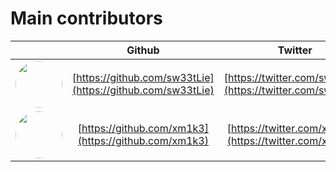 # Main contributors


|| Github| Twitter|
|:-:|:-:|:-:|
|<a href="https://github.com/sw33tLie"><img width="75px;" style="border-radius:50%;" src="https://avatars.githubusercontent.com/u/47645560?v=4"></a>|[https://github.com/sw33tLie](https://github.com/sw33tLie)|[https://twitter.com/sw33tLie](https://twitter.com/sw33tLie)|
|<img  width="75px;" style="border-radius:50%;" src="https://avatars.githubusercontent.com/u/73166077?v=4?s=100">|[https://github.com/xm1k3](https://github.com/xm1k3)|[https://twitter.com/xm1k3_](https://twitter.com/xm1k3_)|